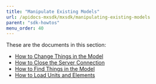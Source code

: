 ```yaml
---
title: "Manipulate Existing Models"
url: /apidocs-mxsdk/mxsdk/manipulating-existing-models
parent: "sdk-howtos"
menu_order: 40
---
```


These are the documents in this section:

* [How to Change Things in the Model](changing-things-in-the-model)
* [How to Close the Server Connection](closing-the-server-connection)
* [How to Find Things in the Model](finding-things-in-the-model)
* [How to Load Units and Elements](loading-units-and-elements)
